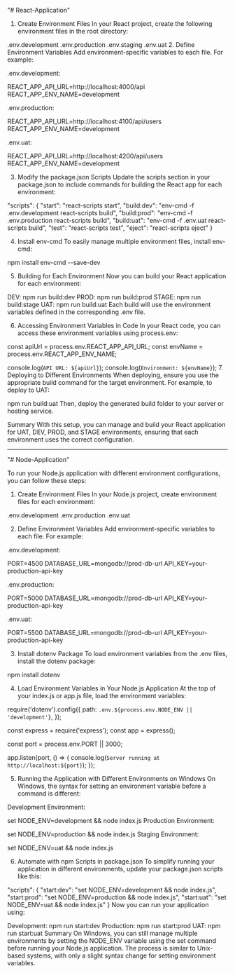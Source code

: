 "# React-Application" 
1. Create Environment Files
In your React project, create the following environment files in the root directory:

.env.development
.env.production
.env.staging
.env.uat
2. Define Environment Variables
Add environment-specific variables to each file. For example:

.env.development:

REACT_APP_API_URL=http://localhost:4000/api
REACT_APP_ENV_NAME=development

.env.production:

REACT_APP_API_URL=http://localhost:4100/api/users
REACT_APP_ENV_NAME=development


.env.uat:

REACT_APP_API_URL=http://localhost:4200/api/users
REACT_APP_ENV_NAME=development


3. Modify the package.json Scripts
Update the scripts section in your package.json to include commands for building the React app for each environment:

"scripts": {
    "start": "react-scripts start",
    "build:dev": "env-cmd -f .env.development react-scripts build",
    "build:prod": "env-cmd -f .env.production react-scripts build",
    "build:uat": "env-cmd -f .env.uat react-scripts build",
    "test": "react-scripts test",
    "eject": "react-scripts eject"
}

4. Install env-cmd
To easily manage multiple environment files, install env-cmd:

npm install env-cmd --save-dev

5. Building for Each Environment
Now you can build your React application for each environment:

DEV: npm run build:dev
PROD: npm run build:prod
STAGE: npm run build:stage
UAT: npm run build:uat
Each build will use the environment variables defined in the corresponding .env file.

6. Accessing Environment Variables in Code
In your React code, you can access these environment variables using process.env:

const apiUrl = process.env.REACT_APP_API_URL;
const envName = process.env.REACT_APP_ENV_NAME;

console.log(`API URL: ${apiUrl}`);
console.log(`Environment: ${envName}`);
7. Deploying to Different Environments
When deploying, ensure you use the appropriate build command for the target environment. For example, to deploy to UAT:

npm run build:uat
Then, deploy the generated build folder to your server or hosting service.

Summary
With this setup, you can manage and build your React application for UAT, DEV, PROD, and STAGE environments, ensuring that each environment uses the correct configuration.

--------------------------------------------------------

"# Node-Application" 

To run your Node.js application with different environment configurations, you can follow these steps:

1. Create Environment Files
In your Node.js project, create environment files for each environment:

.env.development
.env.production
.env.uat


2. Define Environment Variables
Add environment-specific variables to each file. For example:


.env.development:

PORT=4500
DATABASE_URL=mongodb://prod-db-url
API_KEY=your-production-api-key


.env.production:

PORT=5000
DATABASE_URL=mongodb://prod-db-url
API_KEY=your-production-api-key

.env.uat:

PORT=5500
DATABASE_URL=mongodb://prod-db-url
API_KEY=your-production-api-key

3. Install dotenv Package
To load environment variables from the .env files, install the dotenv package:

npm install dotenv

4. Load Environment Variables in Your Node.js Application
At the top of your index.js or app.js file, load the environment variables:


require('dotenv').config({
  path: `.env.${process.env.NODE_ENV || 'development'}`,
});

const express = require('express');
const app = express();

const port = process.env.PORT || 3000;

app.listen(port, () => {
  console.log(`Server running at http://localhost:${port}`);
});



5. Running the Application with Different Environments on Windows
On Windows, the syntax for setting an environment variable before a command is different:

Development Environment:

set NODE_ENV=development && node index.js
Production Environment:

set NODE_ENV=production && node index.js
Staging Environment:

set NODE_ENV=uat && node index.js

6. Automate with npm Scripts in package.json
To simplify running your application in different environments, update your package.json scripts like this:


"scripts": {
  "start:dev": "set NODE_ENV=development && node index.js",
  "start:prod": "set NODE_ENV=production && node index.js",
  "start:uat": "set NODE_ENV=uat && node index.js"
}
Now you can run your application using:

Development: npm run start:dev
Production: npm run start:prod
UAT: npm run start:uat
Summary
On Windows, you can still manage multiple environments by setting the NODE_ENV variable using the set command before running your Node.js application. The process is similar to Unix-based systems, with only a slight syntax change for setting environment variables.

